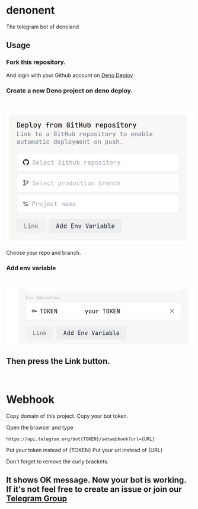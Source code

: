 # denonent

The telegram bot of denoland

## Usage
### Fork this repository.
And login with your Github account on [Deno Deploy](https://deno.com/deploy)

### Create a new Deno project on deno deploy.
<br>

![image](./assets/new-project.png)

Choose your repo and branch.


### Add env variable
<br>

![image](./assets/token.png)

## Then press the Link button.
<br>

# Webhook
Copy domain of this project.
Copy your bot token.

Open the browser and type
```
https://api.telegram.org/bot{TOKEN}/setwebhook?url={URL}
```
Put your token instead of {TOKEN}
Put your url instead of {URL}

Don't forget to remove the curly brackets.

## It shows OK message. Now your bot is working. If it's not feel free to create an issue or join our [Telegram Group](https://t.me/denolanduz)
